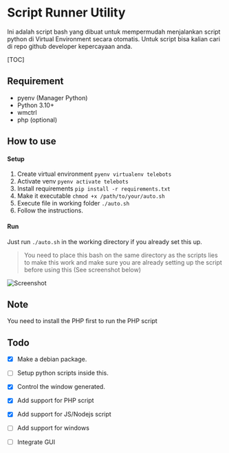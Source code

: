 # Script Runner Utility

Ini adalah script bash yang dibuat untuk mempermudah menjalankan script python di Virtual Environment secara otomatis. Untuk script bisa kalian cari di repo github developer kepercayaan anda.

[TOC]



## Requirement

- pyenv (Manager Python)
- Python 3.10+
- wmctrl
- php (optional)

## How to use

#### Setup

1. Create virtual environment `pyenv virtualenv telebots`
2. Activate venv `pyenv activate telebots`
3. Install requirements `pip install -r requirements.txt`
4. Make it executable `chmod +x /path/to/your/auto.sh`
5. Execute file in working folder `./auto.sh`
6. Follow the instructions.

#### Run

Just run `./auto.sh` in the working directory if you already set this up.

> You need to place this bash on the same directory as the scripts lies to make this work and make sure you are already setting up the script before using this (See screenshot below)

![Screenshot](<img src="https://i.ibb.co.com/GF7BDQt/Screenshot-2024-07-05-22-27-11.png" alt="Screenshot-2024-07-05-22-27-11" border="0">)

## Note
You need to install the PHP first to run the PHP script

## Todo

- [x] Make a debian package.
- [ ] Setup python scripts inside this.
- [x] Control the window generated.
- [x] Add support for PHP script
- [x] Add support for JS/Nodejs script
- [ ] Add support for windows
- [ ] Integrate GUI



